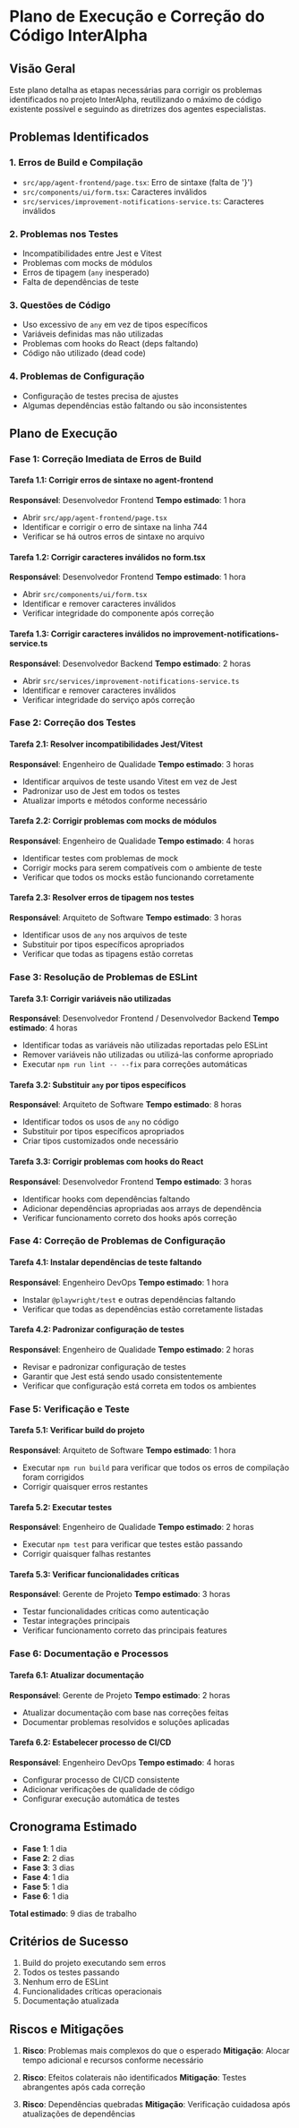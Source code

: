 # Plano de Execução e Correção do Código InterAlpha

## Visão Geral
Este plano detalha as etapas necessárias para corrigir os problemas identificados no projeto InterAlpha, reutilizando o máximo de código existente possível e seguindo as diretrizes dos agentes especialistas.

## Problemas Identificados

### 1. Erros de Build e Compilação
- `src/app/agent-frontend/page.tsx`: Erro de sintaxe (falta de '}')
- `src/components/ui/form.tsx`: Caracteres inválidos
- `src/services/improvement-notifications-service.ts`: Caracteres inválidos

### 2. Problemas nos Testes
- Incompatibilidades entre Jest e Vitest
- Problemas com mocks de módulos
- Erros de tipagem (`any` inesperado)
- Falta de dependências de teste

### 3. Questões de Código
- Uso excessivo de `any` em vez de tipos específicos
- Variáveis definidas mas não utilizadas
- Problemas com hooks do React (deps faltando)
- Código não utilizado (dead code)

### 4. Problemas de Configuração
- Configuração de testes precisa de ajustes
- Algumas dependências estão faltando ou são inconsistentes

## Plano de Execução

### Fase 1: Correção Imediata de Erros de Build

#### Tarefa 1.1: Corrigir erros de sintaxe no agent-frontend
**Responsável**: Desenvolvedor Frontend
**Tempo estimado**: 1 hora
- Abrir `src/app/agent-frontend/page.tsx`
- Identificar e corrigir o erro de sintaxe na linha 744
- Verificar se há outros erros de sintaxe no arquivo

#### Tarefa 1.2: Corrigir caracteres inválidos no form.tsx
**Responsável**: Desenvolvedor Frontend
**Tempo estimado**: 1 hora
- Abrir `src/components/ui/form.tsx`
- Identificar e remover caracteres inválidos
- Verificar integridade do componente após correção

#### Tarefa 1.3: Corrigir caracteres inválidos no improvement-notifications-service.ts
**Responsável**: Desenvolvedor Backend
**Tempo estimado**: 2 horas
- Abrir `src/services/improvement-notifications-service.ts`
- Identificar e remover caracteres inválidos
- Verificar integridade do serviço após correção

### Fase 2: Correção dos Testes

#### Tarefa 2.1: Resolver incompatibilidades Jest/Vitest
**Responsável**: Engenheiro de Qualidade
**Tempo estimado**: 3 horas
- Identificar arquivos de teste usando Vitest em vez de Jest
- Padronizar uso de Jest em todos os testes
- Atualizar imports e métodos conforme necessário

#### Tarefa 2.2: Corrigir problemas com mocks de módulos
**Responsável**: Engenheiro de Qualidade
**Tempo estimado**: 4 horas
- Identificar testes com problemas de mock
- Corrigir mocks para serem compatíveis com o ambiente de teste
- Verificar que todos os mocks estão funcionando corretamente

#### Tarefa 2.3: Resolver erros de tipagem nos testes
**Responsável**: Arquiteto de Software
**Tempo estimado**: 3 horas
- Identificar usos de `any` nos arquivos de teste
- Substituir por tipos específicos apropriados
- Verificar que todas as tipagens estão corretas

### Fase 3: Resolução de Problemas de ESLint

#### Tarefa 3.1: Corrigir variáveis não utilizadas
**Responsável**: Desenvolvedor Frontend / Desenvolvedor Backend
**Tempo estimado**: 4 horas
- Identificar todas as variáveis não utilizadas reportadas pelo ESLint
- Remover variáveis não utilizadas ou utilizá-las conforme apropriado
- Executar `npm run lint -- --fix` para correções automáticas

#### Tarefa 3.2: Substituir `any` por tipos específicos
**Responsável**: Arquiteto de Software
**Tempo estimado**: 8 horas
- Identificar todos os usos de `any` no código
- Substituir por tipos específicos apropriados
- Criar tipos customizados onde necessário

#### Tarefa 3.3: Corrigir problemas com hooks do React
**Responsável**: Desenvolvedor Frontend
**Tempo estimado**: 3 horas
- Identificar hooks com dependências faltando
- Adicionar dependências apropriadas aos arrays de dependência
- Verificar funcionamento correto dos hooks após correção

### Fase 4: Correção de Problemas de Configuração

#### Tarefa 4.1: Instalar dependências de teste faltando
**Responsável**: Engenheiro DevOps
**Tempo estimado**: 1 hora
- Instalar `@playwright/test` e outras dependências faltando
- Verificar que todas as dependências estão corretamente listadas

#### Tarefa 4.2: Padronizar configuração de testes
**Responsável**: Engenheiro de Qualidade
**Tempo estimado**: 2 horas
- Revisar e padronizar configuração de testes
- Garantir que Jest está sendo usado consistentemente
- Verificar que configuração está correta em todos os ambientes

### Fase 5: Verificação e Teste

#### Tarefa 5.1: Verificar build do projeto
**Responsável**: Arquiteto de Software
**Tempo estimado**: 1 hora
- Executar `npm run build` para verificar que todos os erros de compilação foram corrigidos
- Corrigir quaisquer erros restantes

#### Tarefa 5.2: Executar testes
**Responsável**: Engenheiro de Qualidade
**Tempo estimado**: 2 horas
- Executar `npm test` para verificar que testes estão passando
- Corrigir quaisquer falhas restantes

#### Tarefa 5.3: Verificar funcionalidades críticas
**Responsável**: Gerente de Projeto
**Tempo estimado**: 3 horas
- Testar funcionalidades críticas como autenticação
- Testar integrações principais
- Verificar funcionamento correto das principais features

### Fase 6: Documentação e Processos

#### Tarefa 6.1: Atualizar documentação
**Responsável**: Gerente de Projeto
**Tempo estimado**: 2 horas
- Atualizar documentação com base nas correções feitas
- Documentar problemas resolvidos e soluções aplicadas

#### Tarefa 6.2: Estabelecer processo de CI/CD
**Responsável**: Engenheiro DevOps
**Tempo estimado**: 4 horas
- Configurar processo de CI/CD consistente
- Adicionar verificações de qualidade de código
- Configurar execução automática de testes

## Cronograma Estimado
- **Fase 1**: 1 dia
- **Fase 2**: 2 dias
- **Fase 3**: 3 dias
- **Fase 4**: 1 dia
- **Fase 5**: 1 dia
- **Fase 6**: 1 dia

**Total estimado**: 9 dias de trabalho

## Critérios de Sucesso
1. Build do projeto executando sem erros
2. Todos os testes passando
3. Nenhum erro de ESLint
4. Funcionalidades críticas operacionais
5. Documentação atualizada

## Riscos e Mitigações
1. **Risco**: Problemas mais complexos do que o esperado
   **Mitigação**: Alocar tempo adicional e recursos conforme necessário

2. **Risco**: Efeitos colaterais não identificados
   **Mitigação**: Testes abrangentes após cada correção

3. **Risco**: Dependências quebradas
   **Mitigação**: Verificação cuidadosa após atualizações de dependências